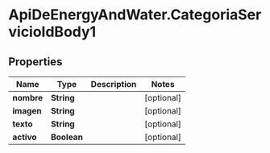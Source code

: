 # ApiDeEnergyAndWater.CategoriaServicioIdBody1

## Properties
Name | Type | Description | Notes
------------ | ------------- | ------------- | -------------
**nombre** | **String** |  | [optional] 
**imagen** | **String** |  | [optional] 
**texto** | **String** |  | [optional] 
**activo** | **Boolean** |  | [optional] 
